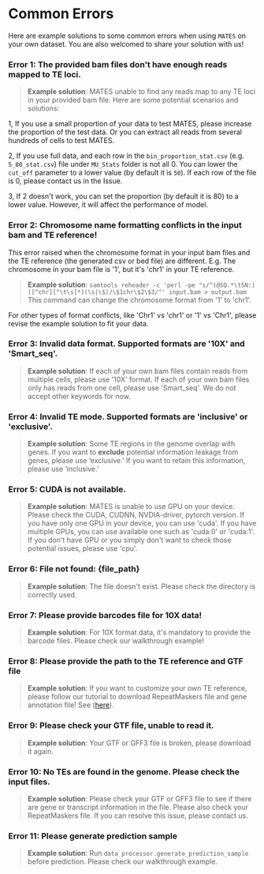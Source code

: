 # Common Errors

Here are example solutions to some common errors when using `MATES` on your own dataset. You are also welcomed to share your solution with us!
### Error 1: The provided bam files don't have enough reads mapped to TE loci.

>**Example solution**: MATES unable to find any reads map to any TE loci in your provided bam file. Here are some potential scenarios and solutions: 

1, If you use a small proportion of your data to test MATES, please increase the proportion of the test data. Or you can extract all reads from several hundreds of cells to test MATES. 

2, If you use full data, and each row in the `bin_proportion_stat.csv` (e.g. `5_80_stat.csv`) file under `MU_Stats` folder is not all 0. You can lower the `cut_off` parameter to a lower value (by default it is `50`). If each row of the file is 0, please contact us in the Issue.

3, If 2 doesn't work, you can set the proportion (by default it is 80) to a lower value. However, it will affect the performance of model.

### Error 2: Chromosome name formatting conflicts in the input bam and TE reference!

This error raised when the chromosome format in your input bam files and the TE reference (the generated csv or bed file) are different. E.g. The chromosome in your bam file is '1', but it's 'chr1' in your TE reference.

>**Example solution**: 
`samtools reheader -c 'perl -pe "s/^(@SQ.*\tSN:)([^chr][^\t\s]*)(\s|\$)/\$1chr\$2\$3/"' input.bam > output.bam` This command can change the chromosome format from '1' to 'chr1'.

For other types of format conflicts, like 'Chr1' vs 'chr1' or '1' vs 'Chr1', please revise the example solution to fit your data. 

### Error 3: Invalid data format. Supported formats are '10X' and 'Smart_seq'.

>**Example solution**: If each of your own bam files contain reads from multiple cells, please use '10X' format. If each of your own bam files only has reads from one cell, please use 'Smart_seq'. We do not accept other keywords for now.

### Error 4: Invalid TE mode. Supported formats are 'inclusive' or 'exclusive'.

>**Example solution**: Some TE regions in the genome overlap with genes. If you want to **exclude** potential information leakage from genes, please use ‘exclusive.’ If you want to retain this information, please use ‘inclusive.’

### Error 5: CUDA is not available.

>**Example solution**: MATES is unable to use GPU on your device. Please check the CUDA, CUDNN, NVDIA-driver, pytorch version. If you have only one GPU in your device, you can use 'cuda'. If you have multiple GPUs, you can use available one such as 'cuda:0' or 'cuda:1'. If you don't have GPU or you simply don't want to check those potential issues, please use 'cpu'.

### Error 6: File not found: {file_path}

>**Example solution**: The file doesn't exist. Please check the directory is correctly used. 

### Error 7: Please provide barcodes file for 10X data!

>**Example solution**: For 10X format data, it's mandatory to provide the barcode files. Please check our walkthrough example!


### Error 8: Please provide the path to the TE reference and GTF file

>**Example solution**: If you want to customize your own TE reference, please follow our tutorial to download RepeatMaskers file and gene annotation file! See ([here](https://github.com/mcgilldinglab/MATES/tree/main?tab=readme-ov-file#customize-the-reference-genome-for-the-species-of-interest)). 

### Error 9: Please check your GTF file, unable to read it.

>**Example solution**: Your GTF or GFF3 file is broken, please download it again.

### Error 10: No TEs are found in the genome. Please check the input files.

>**Example solution**: Please check your GTF or GFF3 file to see if there are gene or transcript information in the file. Please also check your RepeatMaskers file. If you can resolve this issue, please contact us.

### Error 11: Please generate prediction sample 

>**Example solution**: Run `data_processor.generate_prediction_sample` before prediction. Please check our walkthrough example. 